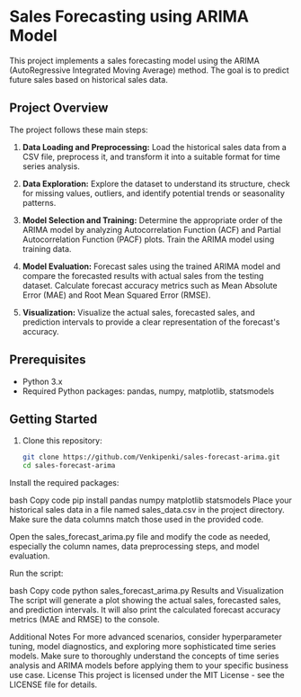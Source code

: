 # Sales Forecasting using ARIMA Model

This project implements a sales forecasting model using the ARIMA (AutoRegressive Integrated Moving Average) method. The goal is to predict future sales based on historical sales data.

## Project Overview

The project follows these main steps:

1. **Data Loading and Preprocessing:** Load the historical sales data from a CSV file, preprocess it, and transform it into a suitable format for time series analysis.

2. **Data Exploration:** Explore the dataset to understand its structure, check for missing values, outliers, and identify potential trends or seasonality patterns.

3. **Model Selection and Training:** Determine the appropriate order of the ARIMA model by analyzing Autocorrelation Function (ACF) and Partial Autocorrelation Function (PACF) plots. Train the ARIMA model using training data.

4. **Model Evaluation:** Forecast sales using the trained ARIMA model and compare the forecasted results with actual sales from the testing dataset. Calculate forecast accuracy metrics such as Mean Absolute Error (MAE) and Root Mean Squared Error (RMSE).

5. **Visualization:** Visualize the actual sales, forecasted sales, and prediction intervals to provide a clear representation of the forecast's accuracy.

## Prerequisites

- Python 3.x
- Required Python packages: pandas, numpy, matplotlib, statsmodels

## Getting Started

1. Clone this repository:

   ```bash
   git clone https://github.com/Venkipenki/sales-forecast-arima.git
   cd sales-forecast-arima
Install the required packages:

bash
Copy code
pip install pandas numpy matplotlib statsmodels
Place your historical sales data in a file named sales_data.csv in the project directory. Make sure the data columns match those used in the provided code.

Open the sales_forecast_arima.py file and modify the code as needed, especially the column names, data preprocessing steps, and model evaluation.

Run the script:

bash
Copy code
python sales_forecast_arima.py
Results and Visualization
The script will generate a plot showing the actual sales, forecasted sales, and prediction intervals. It will also print the calculated forecast accuracy metrics (MAE and RMSE) to the console.

Additional Notes
For more advanced scenarios, consider hyperparameter tuning, model diagnostics, and exploring more sophisticated time series models.
Make sure to thoroughly understand the concepts of time series analysis and ARIMA models before applying them to your specific business use case.
License
This project is licensed under the MIT License - see the LICENSE file for details.
